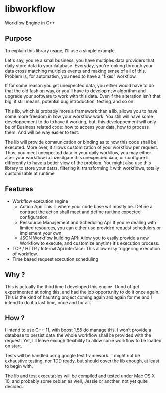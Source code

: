 # libworkflow
Workflow Engine in C++ 

## Purpose

To explain this library usage, I'll use a simple example. 

Let's say, you're a small business, you have multiples data providers that daily store data to your database. 
Everyday, you're looking through your data cross matching multiples events and making sense of all of this.
Problem is, for automation, you need to have a "fixed" workflow. 

If for some reason you get unexpected data, you either would have to do that the old fashion way, or you'll have to develop new algorithm and upgrade your software to work with this data. Even if the alteration isn't that big, it still means, potential bug introduction, testing, and so on. 

This lib, which is probably more a framework than a lib, allows you to have some more freedom in how your workflow work.
You still will have some developpement to do to have it working, but, this developpement will only be of Business related code: how to access your data, how to process them. And will be way easier to test. 

The lib will provide communication or binding as to how this code shall be executed. More over, it allows customization of your workflow per request. 
Thus, you meet unexpected data in your daily workflow, you may either alter your workflow to investigate this unexpected data, or configure it differently to have a better view of the problem. 
You might also use this library to store your datas, filtering it, transforming it with workflows, totally customizable at runtime. 

## Features

* Workflow execution engine
  * Action Api: This is where your code base will mostly be. Define a contract the action shall meet and define runtime expected configuration.
  * Ressource Management and Scheduling Api: If you're dealing with limited resources, you can either use provided request schedulers or implement your own. 
  * JSON Workflow building API: Allow you to easily provide a new Workflow to execute, and customize anytime it's execution process.
* TCP / HTTP / Internal Api interface: This allow easy triggering execution of workflow. 
* Time based request execution scheduling



## Why ?

This is actually the third time I developed this engine. I kind of get experimented at doing this, and had the job opportunity to do it once again. This is the kind of haunting project coming again and again for me and I intend to do it a last time, once and for all. 

## How ?

I intend to use C++ 11, with boost 1.55 do manage this. I won’t provide a database to persist data, the whole workflow shall be provided with the request. Yet, I’ll leave enough flexibility to allow some workflow to be loaded on start. 

Tests will be handled using google test framework. It might not be exhaustive testing, nor TDD ready, but should cover the lib enough, at least to begin with. 

The lib and test executables will be compiled and tested under Mac OS X 10, and probably some debian as well, Jessie or another, not yet quite decided. 
